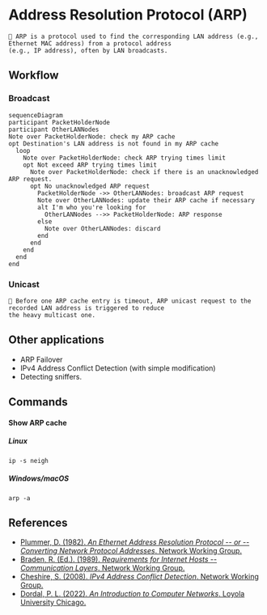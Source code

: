 # Address Resolution Protocol (ARP)
```
📖 ARP is a protocol used to find the corresponding LAN address (e.g., Ethernet MAC address) from a protocol address
(e.g., IP address), often by LAN broadcasts.
```
## Workflow
### Broadcast
```mermaid
sequenceDiagram
participant PacketHolderNode
participant OtherLANNodes
Note over PacketHolderNode: check my ARP cache
opt Destination's LAN address is not found in my ARP cache
  loop
    Note over PacketHolderNode: check ARP trying times limit
    opt Not exceed ARP trying times limit
      Note over PacketHolderNode: check if there is an unacknowledged ARP request.
      opt No unacknowledged ARP request
        PacketHolderNode ->> OtherLANNodes: broadcast ARP request
        Note over OtherLANNodes: update their ARP cache if necessary
        alt I'm who you're looking for
          OtherLANNodes -->> PacketHolderNode: ARP response
        else
          Note over OtherLANNodes: discard
        end
      end
    end
  end
end

```
### Unicast
```
📖 Before one ARP cache entry is timeout, ARP unicast request to the recorded LAN address is triggered to reduce 
the heavy multicast one.
```
## Other applications
- ARP Failover
- IPv4 Address Conflict Detection (with simple modification)
- Detecting sniffers.
## Commands
#### Show ARP cache
##### Linux
`ip -s neigh`
##### Windows/macOS
`arp -a`
## References
- [Plummer, D. (1982). *An Ethernet Address Resolution Protocol -- or -- Converting Network Protocol Addresses*. Network Working Group.](https://datatracker.ietf.org/doc/html/rfc826)
- [Braden, R. (Ed.). (1989). *Requirements for Internet Hosts -- Communication Layers*. Network Working Group.](https://datatracker.ietf.org/doc/html/rfc1122.html)
- [Cheshire, S. (2008). *IPv4 Address Conflict Detection*. Network Working Group.](https://datatracker.ietf.org/doc/html/rfc5227)
- [Dordal, P. L. (2022). *An Introduction to Computer Networks*. Loyola University Chicago.](http://intronetworks.cs.luc.edu/)
